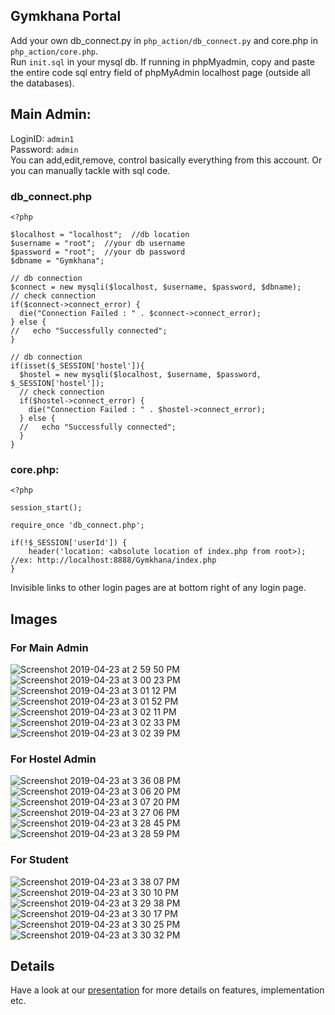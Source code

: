 ## Gymkhana Portal

Add your own db_connect.py in `php_action/db_connect.py` and core.php in `php_action/core.php`.  
Run `init.sql` in your mysql db. If running in phpMyadmin, copy and paste the entire code sql entry field of phpMyAdmin localhost page (outside all the databases).  

## Main Admin: 
LoginID:  `admin1`  
Password:  `admin`  
You can add,edit,remove, control basically everything from this account. Or you can manually tackle with sql code.  

### db_connect.php
```
<?php 	

$localhost = "localhost";  //db location
$username = "root";  //your db username
$password = "root";  //your db password
$dbname = "Gymkhana";

// db connection
$connect = new mysqli($localhost, $username, $password, $dbname);
// check connection
if($connect->connect_error) {
  die("Connection Failed : " . $connect->connect_error);
} else {
//   echo "Successfully connected";
}

// db connection
if(isset($_SESSION['hostel']){
  $hostel = new mysqli($localhost, $username, $password, $_SESSION['hostel']);
  // check connection
  if($hostel->connect_error) {
    die("Connection Failed : " . $hostel->connect_error);
  } else {
  //   echo "Successfully connected";
  }
}

```
### core.php: 
```
<?php 

session_start();

require_once 'db_connect.php';

if(!$_SESSION['userId']) {
	header('location: <absolute location of index.php from root>);	//ex: http://localhost:8888/Gymkhana/index.php
} 

```
 
Invisible links to other login pages are at bottom right of any login page.  

## Images

### For Main Admin

![Screenshot 2019-04-23 at 2 59 50 PM](https://user-images.githubusercontent.com/29799995/56572745-4b7a6100-65dd-11e9-97d5-412d0e40a03a.png)
![Screenshot 2019-04-23 at 3 00 23 PM](https://user-images.githubusercontent.com/29799995/56572747-4c12f780-65dd-11e9-9003-68cc1fdd1e8f.png)
![Screenshot 2019-04-23 at 3 01 12 PM](https://user-images.githubusercontent.com/29799995/56572752-4cab8e00-65dd-11e9-90d4-20e530b76513.png)
![Screenshot 2019-04-23 at 3 01 52 PM](https://user-images.githubusercontent.com/29799995/56572755-4cab8e00-65dd-11e9-826b-3480c7ba9900.png)
![Screenshot 2019-04-23 at 3 02 11 PM](https://user-images.githubusercontent.com/29799995/56572757-4d442480-65dd-11e9-925c-14100a37700c.png)
![Screenshot 2019-04-23 at 3 02 33 PM](https://user-images.githubusercontent.com/29799995/56572758-4d442480-65dd-11e9-97e0-fd61202fdce1.png)
![Screenshot 2019-04-23 at 3 02 39 PM](https://user-images.githubusercontent.com/29799995/56572759-4d442480-65dd-11e9-973c-7f3bbe951f40.png)


### For Hostel Admin

![Screenshot 2019-04-23 at 3 36 08 PM](https://user-images.githubusercontent.com/29799995/56572880-8bd9df00-65dd-11e9-88a0-1868db0f926b.png)
![Screenshot 2019-04-23 at 3 06 20 PM](https://user-images.githubusercontent.com/29799995/56572924-9e541880-65dd-11e9-9900-bec0cdb7aee6.png)
![Screenshot 2019-04-23 at 3 07 20 PM](https://user-images.githubusercontent.com/29799995/56572926-9eecaf00-65dd-11e9-97db-60d28f01b27d.png)
![Screenshot 2019-04-23 at 3 27 06 PM](https://user-images.githubusercontent.com/29799995/56572928-9f854580-65dd-11e9-8142-85a594a7fd98.png)
![Screenshot 2019-04-23 at 3 28 45 PM](https://user-images.githubusercontent.com/29799995/56572930-9f854580-65dd-11e9-971f-a4e9c55c1f95.png)
![Screenshot 2019-04-23 at 3 28 59 PM](https://user-images.githubusercontent.com/29799995/56572931-a01ddc00-65dd-11e9-8e90-5c7bf2e6b6cd.png)


### For Student

![Screenshot 2019-04-23 at 3 38 07 PM](https://user-images.githubusercontent.com/29799995/56573013-d0657a80-65dd-11e9-81eb-901909f0b1ef.png)
![Screenshot 2019-04-23 at 3 30 10 PM](https://user-images.githubusercontent.com/29799995/56573021-d78c8880-65dd-11e9-9fab-a5757db007c9.png)
![Screenshot 2019-04-23 at 3 29 38 PM](https://user-images.githubusercontent.com/29799995/56573026-d8bdb580-65dd-11e9-9258-5c47076c75b7.png)
![Screenshot 2019-04-23 at 3 30 17 PM](https://user-images.githubusercontent.com/29799995/56573045-e410e100-65dd-11e9-969b-595b4cc40273.png)
![Screenshot 2019-04-23 at 3 30 25 PM](https://user-images.githubusercontent.com/29799995/56573046-e4a97780-65dd-11e9-8304-968f9fd49fb6.png)
![Screenshot 2019-04-23 at 3 30 32 PM](https://user-images.githubusercontent.com/29799995/56573047-e4a97780-65dd-11e9-855a-6027c17a90cd.png)


## Details
Have a look at our [presentation](16CS01042_41_DS_Lab_Project_Gims.pptx) for more details on features, implementation etc.
